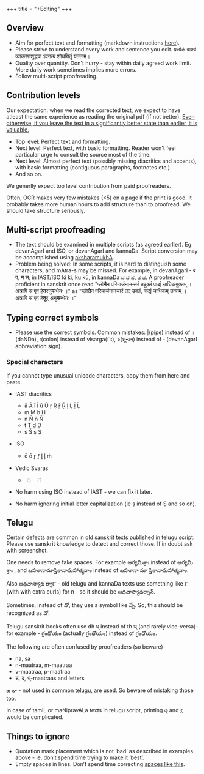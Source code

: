 +++
title = "+Editing"
+++

## Overview
- Aim for perfect text and formatting (markdown instructions [here](markdown)).
- Please strive to understand every work and sentence you edit. प्रत्येकं वाक्यं व्याकरणशुद्ध्या ऽवगत्य शोधयितुं यतताम्।
- Quality over quantity. Don't hurry - stay within daily agreed work limit. More daily work sometimes implies more errors.  
- Follow multi-script proofreading.

## Contribution levels
Our expectation: when we read the corrected text, we expect to have atleast the same experience as reading the original pdf (if not better). <u>Even otherwise, if you leave the text in a significantly better state than earlier, it is valuable.</u>

- Top level: Perfect text and formatting.
- Next level: Perfect text, with basic formatting. Reader won't feel particular urge to consult the source most of the time.
- Next level: Almost perfect text (possibly missing diacritics and accents), with basic formatting (contiguous paragraphs, footnotes etc.).
- And so on.

We generlly expect top level contribution from paid proofreaders.

Often, OCR makes very few mistakes (<5) on a page if the print is good. It probably takes more human hours to add structure than to proofread. We should take structure seriously.

## Multi-script proofreading
- The text should be examined in multiple scripts (as agreed earlier). Eg. devanAgarI and ISO, or devanAgarI and kannaDa. Script conversion may be accomplished using [aksharamukhA](https://aksharamukha.appspot.com/converter).
- Problem being solved: In some scripts, it is hard to distinguish some characters; and mAtra-s may be missed. For example, in devanAgarI - ब‌ व, म स; in IAST/ISO ki kī, ku kū, in kannaDa ದ ಧ ಥ, ಡ ಢ. A proofreader proficient in sanskrit once read  "प्लो**ने**न परिमार्जनानन्तरं तदुक्तं पाद्यं चाधिकमुक्तम् । अत्रापि स एव हे**त**रनु**म**न्धेयः ।" as "प्लो**ते**न परिमार्जनानन्तरं तद् उक्तं, पाद्यं चाधिकम् उक्तम् । अत्रापि स एव हे**तु**र् अनु**स**न्धेयः ।"

## Typing correct symbols
- Please use the correct symbols. Common mistakes: |(pipe) instead of ।(daNDa), :(colon) instead of visarga(ः), ०(शून्यम्) instead of ॰ (devanAgarI abbreviation sign).

### Special characters
If you cannot type unusual unicode characters, copy them from here and paste.

- IAST diacritics
  - ā Ā ī Ī ū Ū ṛ Ṛ ṝ Ṝ ḷ	Ḷ ḹ	Ḹ
  - ṃ Ṃ ḥ Ḥ
  - ṅ  Ṅ ñ Ñ
  - ṭ Ṭ ḍ Ḍ
  - ś Ś ṣ Ṣ
- ISO
  - ē ō r̥ r̥̄ l̥ l̥̄ ṁ
- Vedic Svaras
  - `  ॒   ॑ `

- No harm using ISO instead of IAST - we can fix it later.
- No harm ignoring initial letter capitalization (ie ṣ instead of Ṣ and so on).

## Telugu
Certain defects are common in old sanskrit texts published in telugu script. Please use sanskrit knowledge to detect and correct those. If in doubt ask with screenshot.

One needs to remove fake spaces.  For example ఆర్యమిశ్రాః instead of ఆర్యమి శ్రాః , and బహూనామాస్తికానామహాత్మనాం instead of బహూనా మా స్తికానామహాత్మనాం.

Also అథచాస్యాద ర్శా౯ - old telugu and kannaDa texts use something like ౯ (with with extra curls)  for n - so it should be అథచాస్యాదర్శాన్.

Sometimes, instead of వో, they use a symbol like వేృ. So, this should be recognized as వో.

Telugu sanskrit books often use dh ध् instead of th थ् (and rarely vice-versa)- for example - గ్రంథోయం (actually గ్రంథోయం) instead of గ్రంధోయం.

The following are often confused by proofreaders (so beware)- 

- na, sa
- n-maatraa, m-maatraa 
- v-maatraa, p-maatraa
- ड, द, ध्-maatraas and letters 

ఙ ఞ - not used in common telugu, are used. So beware of mistaking those too.

In case of tamiL or maNipravALa texts in telugu script, printing ऴ् and ऱ् would be complicated.

## Things to ignore
- Quotation mark placement which is not ‘bad’ as described in examples above - ie. don’t spend time trying to make it ‘best’.
- Empty spaces in lines. Don’t spend time correcting [spaces like this](https://i.imgur.com/On0RioK.png).

